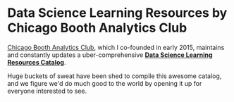 # **Data Science Learning Resources** by Chicago Booth Analytics Club

[Chicago Booth Analytics Club](https://groups.chicagobooth.edu/analytics), which I co-founded in early 2015, maintains and constantly updates a uber-comprehensive [**Data Science Learning Resources Catalog**](http://tinyurl.com/ChicagoBoothAnalytics-DataSci).

Huge buckets of sweat have been shed to compile this awesome catalog, and we figure we'd do much good to the world by opening it up for everyone interested to see. <i class="fa fa-smile-o"></i>
